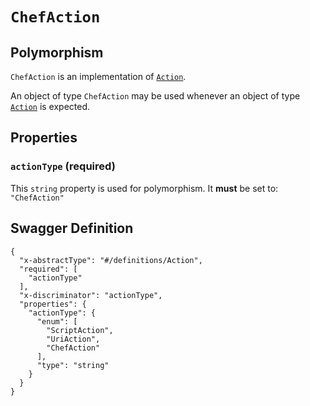 # `ChefAction` #



## Polymorphism ##

`ChefAction` is an implementation of [`Action`](./../definitions/Action.mkd).

An object of type `ChefAction` may be used whenever an object of type [`Action`](./../definitions/Action.mkd)
is expected.




## Properties ##

### `actionType` (required) ###




This `string` property is used for polymorphism. It **must** be set to: `"ChefAction"`




## Swagger Definition ##

    {
      "x-abstractType": "#/definitions/Action", 
      "required": [
        "actionType"
      ], 
      "x-discriminator": "actionType", 
      "properties": {
        "actionType": {
          "enum": [
            "ScriptAction", 
            "UriAction", 
            "ChefAction"
          ], 
          "type": "string"
        }
      }
    }
